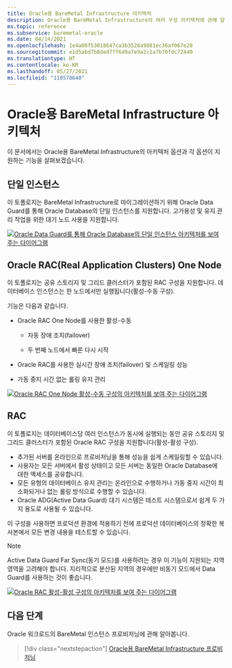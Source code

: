 ```yaml
---
title: Oracle용 BareMetal Infrastructure 아키텍처
description: Oracle용 BareMetal Infrastructure의 여러 구성 아키텍처에 관해 알아봅니다.
ms.topic: reference
ms.subservice: baremetal-oracle
ms.date: 04/14/2021
ms.openlocfilehash: 1e4a00f53018647ca3b3528a9881ec36af067e28
ms.sourcegitcommit: e1d5abd7b8ded7ff649a7e9a2c1a7b70fdc72440
ms.translationtype: HT
ms.contentlocale: ko-KR
ms.lasthandoff: 05/27/2021
ms.locfileid: "110578640"
---
```

# <a name="architecture-of-baremetal-infrastructure-for-oracle"></a>Oracle용 BareMetal Infrastructure 아키텍처

이 문서에서는 Oracle용 BareMetal Infrastructure의 아키텍처 옵션과 각 옵션이 지원하는 기능을 살펴보겠습니다.

## <a name="single-instance"></a>단일 인스턴스

이 토폴로지는 BareMetal Infrastructure로 마이그레이션하기 위해 Oracle Data Guard를 통해 Oracle Database의 단일 인스턴스를 지원합니다. 고가용성 및 유지 관리 작업을 위한 대기 노드 사용을 지원합니다.

[![Oracle Data Guard를 통해 Oracle Database의 단일 인스턴스 아키텍처를 보여 주는 다이어그램](media/oracle-baremetal-architecture/single-instance-architecture.png)](media/oracle-baremetal-architecture/single-instance-architecture.png#lightbox)

## <a name="oracle-real-application-clusters-rac-one-node"></a>Oracle RAC(Real Application Clusters) One Node

이 토폴로지는 공유 스토리지 및 그리드 클러스터가 포함된 RAC 구성을 지원합니다. 데이터베이스 인스턴스는 한 노드에서만 실행됩니다(활성-수동 구성).

기능은 다음과 같습니다.

- Oracle RAC One Node를 사용한 활성-수동

    - 자동 장애 조치(failover)

    - 두 번째 노드에서 빠른 다시 시작

- Oracle RAC를 사용한 실시간 장애 조치(failover) 및 스케일링 성능

- 가동 중지 시간 없는 롤링 유지 관리

[![Oracle RAC One Node 활성-수동 구성의 아키텍처를 보여 주는 다이어그램](media/oracle-baremetal-architecture/one-node-rac-architecture.png)](media/oracle-baremetal-architecture/one-node-rac-architecture.png#lightbox)

## <a name="rac"></a>RAC

이 토폴로지는 데이터베이스당 여러 인스턴스가 동시에 실행되는 동안 공유 스토리지 및 그리드 클러스터가 포함된 Oracle RAC 구성을 지원합니다(활성-활성 구성).

- 추가된 서버를 온라인으로 프로비저닝을 통해 성능을 쉽게 스케일링할 수 있습니다. 
-  사용자는 모든 서버에서 활성 상태이고 모든 서버는 동일한 Oracle Database에 대한 액세스를 공유합니다. 
-  모든 유형의 데이터베이스 유지 관리는 온라인으로 수행하거나 가동 중지 시간이 최소화되거나 없는 롤링 방식으로 수행할 수 있습니다. 
- Oracle ADG(Active Data Guard) 대기 시스템은 테스트 시스템으로서 쉽게 두 가지 용도로 사용될 수 있습니다. 

이 구성을 사용하면 프로덕션 환경에 적용하기 전에 프로덕션 데이터베이스의 정확한 복사본에서 모든 변경 내용을 테스트할 수 있습니다.

> [!NOTE]
> Active Data Guard Far Sync(동기 모드)를 사용하려는 경우 이 기능이 지원되는 지역 영역을 고려해야 합니다. 지리적으로 분산된 지역의 경우에만 비동기 모드에서 Data Guard를 사용하는 것이 좋습니다.

[![Oracle RAC 활성-활성 구성의 아키텍처를 보여 주는 다이어그램](media/oracle-baremetal-architecture/rac-architecture.png)](media/oracle-baremetal-architecture/rac-architecture.png#lightbox)

## <a name="next-steps"></a>다음 단계

Oracle 워크로드의 BareMetal 인스턴스 프로비저닝에 관해 알아봅니다.

> [!div class="nextstepaction"]
> [Oracle용 BareMetal Infrastructure 프로비저닝](oracle-baremetal-provision.md)

